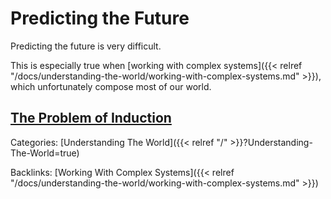 # Predicting the Future

Predicting the future is very difficult.

This is especially true when [working with complex systems]({{< relref
"/docs/understanding-the-world/working-with-complex-systems.md" >}}), which
unfortunately compose most of our world.

## [The Problem of Induction](https://en.wikipedia.org/wiki/Problem_of_induction)

Categories:
[Understanding The World]({{< relref "/" >}}?Understanding-The-World=true)

Backlinks:
[Working With Complex Systems]({{< relref "/docs/understanding-the-world/working-with-complex-systems.md" >}})